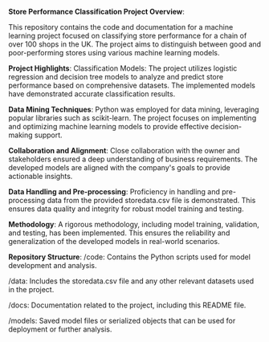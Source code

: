 **Store Performance Classification Project
Overview**:

This repository contains the code and documentation for a machine learning project focused on classifying store performance for a chain of over 100 shops in the UK. The project aims to distinguish between good and poor-performing stores using various machine learning models.

**Project Highlights**:
Classification Models: The project utilizes logistic regression and decision tree models to analyze and predict store performance based on comprehensive datasets. The implemented models have demonstrated accurate classification results.

**Data Mining Techniques**: Python was employed for data mining, leveraging popular libraries such as scikit-learn. The project focuses on implementing and optimizing machine learning models to provide effective decision-making support.

**Collaboration and Alignment**: Close collaboration with the owner and stakeholders ensured a deep understanding of business requirements. The developed models are aligned with the company's goals to provide actionable insights.

**Data Handling and Pre-processing**: Proficiency in handling and pre-processing data from the provided storedata.csv file is demonstrated. This ensures data quality and integrity for robust model training and testing.

**Methodology**: A rigorous methodology, including model training, validation, and testing, has been implemented. This ensures the reliability and generalization of the developed models in real-world scenarios.

**Repository Structure**:
/code: Contains the Python scripts used for model development and analysis.

/data: Includes the storedata.csv file and any other relevant datasets used in the project.

/docs: Documentation related to the project, including this README file.

/models: Saved model files or serialized objects that can be used for deployment or further analysis.
